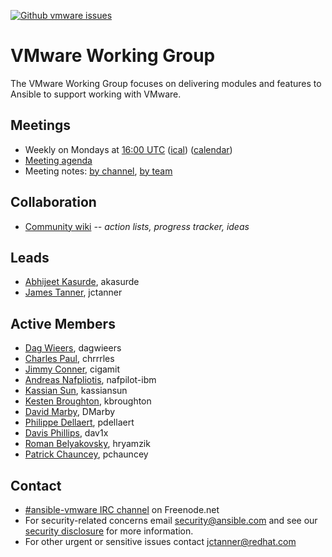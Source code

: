 <!--- There are no badges for open PRs by label yet -->
[![Github vmware issues](https://img.shields.io/github/issues/ansible/ansible/vmware.svg)](https://github.com/ansible/ansible/issues?q=is:open+is:issue+label:vmware)

# VMware Working Group

The VMware Working Group focuses on delivering modules and features to
Ansible to support working with VMware.

## Meetings
* Weekly on Mondays at [16:00 UTC](http://www.thetimezoneconverter.com/?t=16:00&tz=UTC)
  ([ical](https://raw.githubusercontent.com/ansible/community/master/meetings/ical/vmware.ics))
  ([calendar](https://calendar.google.com/calendar/embed?src=ansible.com_pafenslko0e2bqjgujp8f7s0do%40group.calendar.google.com&ctz=UTC))
* [Meeting agenda](https://github.com/ansible/community/issues?q=is:open+label:meeting_agenda+label:vmware)
* Meeting notes:
  [by channel](https://meetbot.fedoraproject.org/sresults/?group_id=ansible-vmware&type=channel),
  [by team](https://meetbot.fedoraproject.org/sresults/?group_id=vmware_working_group&type=team)

## Collaboration
* [Community wiki](https://github.com/ansible/community/wiki/VMware) *-- action lists, progress tracker, ideas*

## Leads
* [Abhijeet Kasurde](https://github.com/akasurde), akasurde
* [James Tanner](https://github.com/jctanner), jctanner

## Active Members
* [Dag Wieers](https://github.com/dagwieers), dagwieers
* [Charles Paul](https://github.com/chrrrles), chrrrles
* [Jimmy Conner](https://github.com/cigamit), cigamit
* [Andreas Nafpliotis](https://github.com/nafpliot-ibm), nafpilot-ibm
* [Kassian Sun](https://github.com/kassiansun), kassiansun
* [Kesten Broughton](https://github.com/kbroughton), kbroughton
* [David Marby](https://github.com/DMarby), DMarby
* [Philippe Dellaert](https://github.com/pdellaert), pdellaert
* [Davis Phillips](https://github.com/dav1x), dav1x
* [Roman Belyakovsky](https://github.com/hryamzik), hryamzik
* [Patrick Chauncey](https://github.com/pchauncey), pchauncey

## Contact
* [#ansible-vmware IRC channel](https://webchat.freenode.net/?channels=ansible-vmware) on Freenode.net
* For security-related concerns email security@ansible.com and see our
  [security disclosure](https://www.ansible.com/security) for more information.
* For other urgent or sensitive issues contact jctanner@redhat.com

